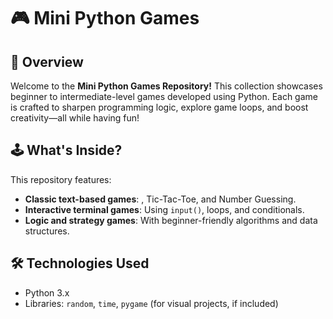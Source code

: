 # 🎮 Mini Python Games

## 🧠 Overview
Welcome to the **Mini Python Games Repository!** This collection showcases beginner to intermediate-level games developed using Python. Each game is crafted to sharpen programming logic, explore game loops, and boost creativity—all while having fun!

## 🕹 What's Inside?
This repository features:
- **Classic text-based games**: , Tic-Tac-Toe, and Number Guessing.
- **Interactive terminal games**: Using `input()`, loops, and conditionals.
- **Logic and strategy games**: With beginner-friendly algorithms and data structures.

## 🛠 Technologies Used
- Python 3.x
- Libraries: `random`, `time`, `pygame` (for visual projects, if included)

